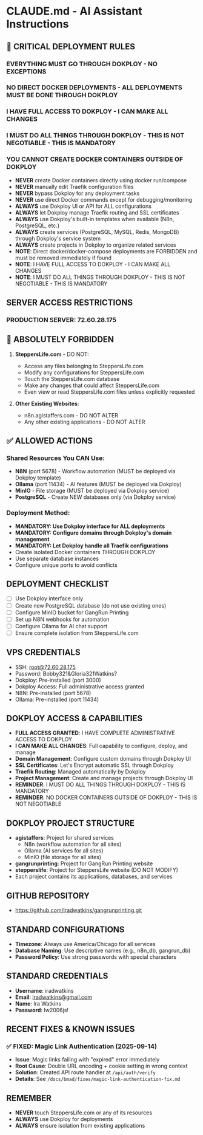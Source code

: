 # CLAUDE.md - AI Assistant Instructions

## 🔴 CRITICAL DEPLOYMENT RULES
### **EVERYTHING MUST GO THROUGH DOKPLOY - NO EXCEPTIONS**
### **NO DIRECT DOCKER DEPLOYMENTS - ALL DEPLOYMENTS MUST BE DONE THROUGH DOKPLOY**
### **I HAVE FULL ACCESS TO DOKPLOY - I CAN MAKE ALL CHANGES**
### **I MUST DO ALL THINGS THROUGH DOKPLOY - THIS IS NOT NEGOTIABLE - THIS IS MANDATORY**
### **YOU CANNOT CREATE DOCKER CONTAINERS OUTSIDE OF DOKPLOY**
- **NEVER** create Docker containers directly using docker run/compose
- **NEVER** manually edit Traefik configuration files  
- **NEVER** bypass Dokploy for any deployment tasks
- **NEVER** use direct Docker commands except for debugging/monitoring
- **ALWAYS** use Dokploy UI or API for ALL configurations
- **ALWAYS** let Dokploy manage Traefik routing and SSL certificates
- **ALWAYS** use Dokploy's built-in templates when available (N8n, PostgreSQL, etc.)
- **ALWAYS** create services (PostgreSQL, MySQL, Redis, MongoDB) through Dokploy's service system
- **ALWAYS** create projects in Dokploy to organize related services
- **NOTE**: Direct docker/docker-compose deployments are FORBIDDEN and must be removed immediately if found
- **NOTE**: I HAVE FULL ACCESS TO DOKPLOY - I CAN MAKE ALL CHANGES
- **NOTE**: I MUST DO ALL THINGS THROUGH DOKPLOY - THIS IS NOT NEGOTIABLE - THIS IS MANDATORY

## SERVER ACCESS RESTRICTIONS

### PRODUCTION SERVER: 72.60.28.175

## 🚫 ABSOLUTELY FORBIDDEN
1. **SteppersLife.com** - DO NOT:
   - Access any files belonging to SteppersLife.com
   - Modify any configurations for SteppersLife.com
   - Touch the SteppersLife.com database
   - Make any changes that could affect SteppersLife.com
   - Even view or read SteppersLife.com files unless explicitly requested

2. **Other Existing Websites**:
   - n8n.agistaffers.com - DO NOT ALTER
   - Any other existing applications - DO NOT ALTER

## ✅ ALLOWED ACTIONS

### Shared Resources You CAN Use:
- **N8N** (port 5678) - Workflow automation (MUST be deployed via Dokploy template)
- **Ollama** (port 11434) - AI features (MUST be deployed via Dokploy)
- **MinIO** - File storage (MUST be deployed via Dokploy service)
- **PostgreSQL** - Create NEW databases only (via Dokploy service)

### Deployment Method:
- **MANDATORY: Use Dokploy interface for ALL deployments**
- **MANDATORY: Configure domains through Dokploy's domain management**
- **MANDATORY: Let Dokploy handle all Traefik configurations**
- Create isolated Docker containers THROUGH DOKPLOY
- Use separate database instances
- Configure unique ports to avoid conflicts

## DEPLOYMENT CHECKLIST
- [ ] Use Dokploy interface only
- [ ] Create new PostgreSQL database (do not use existing ones)
- [ ] Configure MinIO bucket for GangRun Printing
- [ ] Set up N8N webhooks for automation
- [ ] Configure Ollama for AI chat support
- [ ] Ensure complete isolation from SteppersLife.com

## VPS CREDENTIALS
- SSH: root@72.60.28.175
- Password: Bobby321&Gloria321Watkins?
- Dokploy: Pre-installed (port 3000)
- Dokploy Access: Full administrative access granted
- N8N: Pre-installed (port 5678)
- Ollama: Pre-installed (port 11434)

## DOKPLOY ACCESS & CAPABILITIES
- **FULL ACCESS GRANTED**: I HAVE COMPLETE ADMINISTRATIVE ACCESS TO DOKPLOY
- **I CAN MAKE ALL CHANGES**: Full capability to configure, deploy, and manage
- **Domain Management**: Configure custom domains through Dokploy UI
- **SSL Certificates**: Let's Encrypt automatic SSL through Dokploy
- **Traefik Routing**: Managed automatically by Dokploy
- **Project Management**: Create and manage projects through Dokploy UI
- **REMINDER**: I MUST DO ALL THINGS THROUGH DOKPLOY - THIS IS MANDATORY
- **REMINDER**: NO DOCKER CONTAINERS OUTSIDE OF DOKPLOY - THIS IS NOT NEGOTIABLE

## DOKPLOY PROJECT STRUCTURE
- **agistaffers**: Project for shared services
  - N8n (workflow automation for all sites)
  - Ollama (AI services for all sites)
  - MinIO (file storage for all sites)
- **gangrunprinting**: Project for GangRun Printing website
- **stepperslife**: Project for SteppersLife website (DO NOT MODIFY)
- Each project contains its applications, databases, and services

## GITHUB REPOSITORY
- https://github.com/iradwatkins/gangrunprinting.git

## STANDARD CONFIGURATIONS
- **Timezone**: Always use America/Chicago for all services
- **Database Naming**: Use descriptive names (e.g., n8n_db, gangrun_db)
- **Password Policy**: Use strong passwords with special characters

## STANDARD CREDENTIALS
- **Username**: iradwatkins
- **Email**: iradwatkins@gmail.com
- **Name**: Ira Watkins
- **Password**: Iw2006js!

## RECENT FIXES & KNOWN ISSUES

### ✅ FIXED: Magic Link Authentication (2025-09-14)
- **Issue**: Magic links failing with "expired" error immediately
- **Root Cause**: Double URL encoding + cookie setting in wrong context
- **Solution**: Created API route handler at `/api/auth/verify`
- **Details**: See `/docs/bmad/fixes/magic-link-authentication-fix.md`

## REMEMBER
- **NEVER** touch SteppersLife.com or any of its resources
- **ALWAYS** use Dokploy for deployments
- **ALWAYS** ensure isolation from existing applications